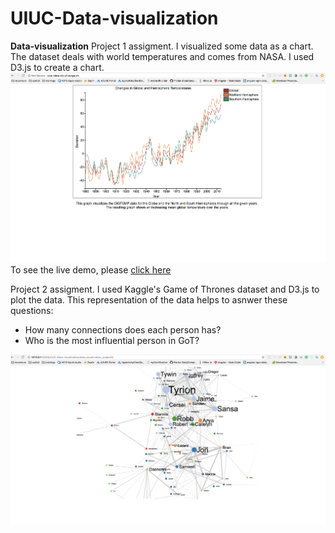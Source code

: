 # UIUC-Data-visualization

**Data-visualization**
Project 1 assigment.
I visualized some data as a chart. The dataset deals with world temperatures and comes from NASA. I used D3.js to create a chart.
![Screenshot](data_visualization_project1/styles/UIUC_data-vis_screen.png)
To see the live demo, please [click here](http://uiuc-data-vis-p1.surge.sh/)

Project 2 assigment.
I used Kaggle's Game of Thrones dataset and D3.js to plot the data. This representation of the data helps to asnwer these questions:

- How many connections does each person has?
- Who is the most influential person in GoT?

![Screenshot](data_visualization_project2/styles/UIUC_P2_screen.png)
